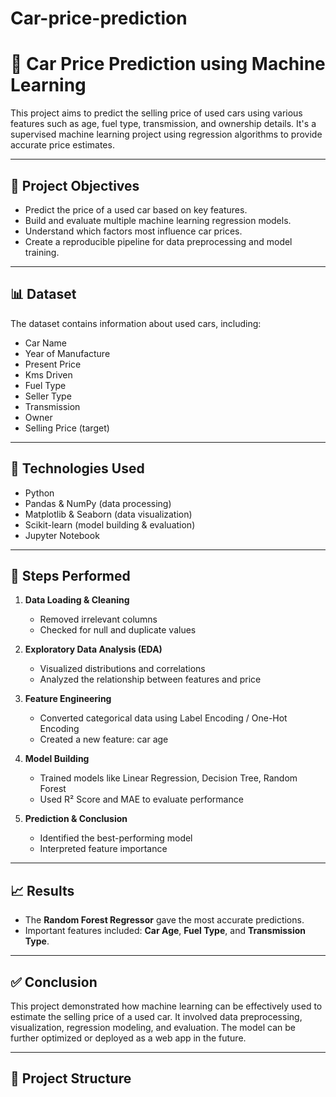 # Car-price-prediction

# 🚗 Car Price Prediction using Machine Learning

This project aims to predict the selling price of used cars using various features such as age, fuel type, transmission, and ownership details. It's a supervised machine learning project using regression algorithms to provide accurate price estimates.

---

## 📌 Project Objectives

- Predict the price of a used car based on key features.
- Build and evaluate multiple machine learning regression models.
- Understand which factors most influence car prices.
- Create a reproducible pipeline for data preprocessing and model training.

---

## 📊 Dataset

The dataset contains information about used cars, including:
- Car Name
- Year of Manufacture
- Present Price
- Kms Driven
- Fuel Type
- Seller Type
- Transmission
- Owner
- Selling Price (target)

---

## 🔧 Technologies Used

- Python
- Pandas & NumPy (data processing)
- Matplotlib & Seaborn (data visualization)
- Scikit-learn (model building & evaluation)
- Jupyter Notebook

---

## 🧪 Steps Performed

1. **Data Loading & Cleaning**  
   - Removed irrelevant columns  
   - Checked for null and duplicate values  

2. **Exploratory Data Analysis (EDA)**  
   - Visualized distributions and correlations  
   - Analyzed the relationship between features and price  

3. **Feature Engineering**  
   - Converted categorical data using Label Encoding / One-Hot Encoding  
   - Created a new feature: car age  

4. **Model Building**  
   - Trained models like Linear Regression, Decision Tree, Random Forest  
   - Used R² Score and MAE to evaluate performance  

5. **Prediction & Conclusion**  
   - Identified the best-performing model  
   - Interpreted feature importance  

---

## 📈 Results

- The **Random Forest Regressor** gave the most accurate predictions.
- Important features included: **Car Age**, **Fuel Type**, and **Transmission Type**.

---

## ✅ Conclusion

This project demonstrated how machine learning can be effectively used to estimate the selling price of a used car. It involved data preprocessing, visualization, regression modeling, and evaluation. The model can be further optimized or deployed as a web app in the future.

---

## 📁 Project Structure

